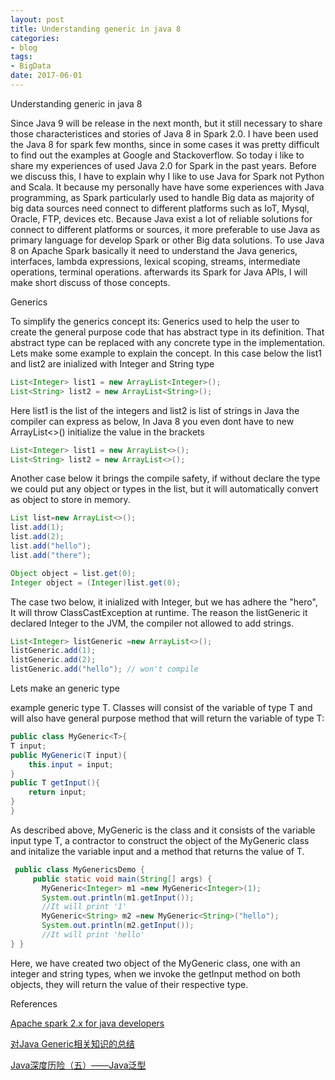 ```yaml
---
layout: post
title: Understanding generic in java 8 
categories:
- blog
tags:
- BigData
date: 2017-06-01
---
```


Understanding generic in java 8

Since Java 9 will be release in the next month, but it still necessary to share those characteristices and stories of Java 8 in Spark 2.0. I have been used the Java 8 for spark few months, since in some cases it was pretty difficult to find out the examples at Google and Stackoverflow. So today i like to share my experiences of used Java 2.0 for Spark in the past years. Before we discuss this, I have to explain why I like to use Java for Spark not Python and Scala. It because my personally have have some experiences with Java programming, as Spark particularly used to handle Big data as majority of big data sources need connect to different platforms such as IoT, Mysql, Oracle, FTP, devices etc. Because Java exist a lot of reliable solutions for connect to different platforms or sources, it more preferable to use Java as primary language for develop Spark or other Big data solutions. 
To use Java 8 on Apache Spark basically it need to understand the Java generics, interfaces, lambda expressions, lexical scoping, streams, intermediate operations, terminal operations. afterwards its Spark for Java APIs, I will make short discuss of those concepts. 

Generics 

To simplify the generics concept its: Generics used to help the user to create the general purpose code that has abstract type in its definition. That abstract type can be replaced with any concrete type in the implementation. Lets make some example to explain the concept. In this case below the list1 and list2 are inialized with Integer and String type


```java
List<Integer> list1 = new ArrayList<Integer>();
List<String> list2 = new ArrayList<String>();
```

Here list1 is the list of the integers and list2 is list of strings in Java the compiler can express as below, In Java 8 you even dont have to new ArrayList<>() initialize the value in the brackets

```java
List<Integer> list1 = new ArrayList<>();
List<String> list2 = new ArrayList<>();
```
Another case below it brings the compile safety, if without declare the type we could put any object or types in the list, but it will automatically convert as object to store in memory.

```java
List list=new ArrayList<>();
list.add(1);list.add(2);list.add("hello");list.add("there");

Object object = list.get(0);
Integer object = (Integer)list.get(0);
```

The case two below, it inialized with Integer, but we has adhere the "hero", It will throw ClassCastException at runtime. The reason the listGeneric it declared Integer to the JVM, the compiler not allowed to add strings. 
```java
List<Integer> listGeneric =new ArrayList<>();listGeneric.add(1);listGeneric.add(2);listGeneric.add("hello"); // won't compile
```
Lets make an generic type 

example generic type T. Classes will consist of the variable of type T and will also have general purpose method that will return the variable of type T:

```java
public class MyGeneric<T>{
T input;
public MyGeneric(T input){
	this.input = input;
}
public T getInput(){
	return input;
}
}
```

As described above, MyGeneric is the class and it consists of the variable input type T, a contractor to construct the object of the MyGeneric class and initalize the variable input and a method that returns the value of T.

```java
 public class MyGenericsDemo {     public static void main(String[] args) {       MyGeneric<Integer> m1 =new MyGeneric<Integer>(1);       System.out.println(m1.getInput());       //It will print '1'       MyGeneric<String> m2 =new MyGeneric<String>("hello");       System.out.println(m2.getInput());       //It will print 'hello'} }

```

Here, we have created two object of the MyGeneric class, one with an integer and string types, when we invoke the getInput method on both objects, they will return the value of their respective type.


References


[Apache spark 2.x for java developers](https://www.packtpub.com/big-data-and-business-intelligence/apache-spark-2x-java-developers)

[对Java Generic相关知识的总结](http://semi-sleep.iteye.com/blog/313556)

[Java深度历险（五）——Java泛型](http://www.infoq.com/cn/articles/cf-java-generics)



